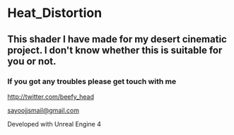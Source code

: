 # Heat_Distortion

## This shader I have made for my desert cinematic project. I don't know whether this is suitable for you or not. 

### If you got any troubles please get touch with me

http://twitter.com/beefy_head

sayoojjsmail@gmail.com

Developed with Unreal Engine 4
